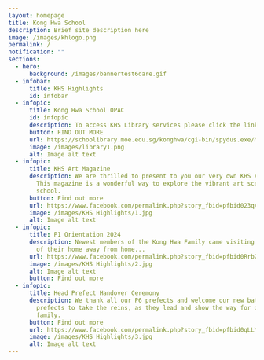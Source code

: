 ```yaml
---
layout: homepage
title: Kong Hwa School
description: Brief site description here
image: /images/khlogo.png
permalink: /
notification: ""
sections:
  - hero:
      background: /images/bannertest6dare.gif
  - infobar:
      title: KHS Highlights
      id: infobar
  - infopic:
      title: Kong Hwa School OPAC
      id: infopic
      description: To access KHS Library services please click the link below
      button: FIND OUT MORE
      url: https://schoolibrary.moe.edu.sg/konghwa/cgi-bin/spydus.exe/MSGTRN/WPAC/HOME
      image: /images/library1.png
      alt: Image alt text
  - infopic:
      title: KHS Art Magazine
      description: We are thrilled to present to you our very own KHS Art Magazine!
        This magazine is a wonderful way to explore the vibrant art scene at our
        school.
      button: Find out more
      url: https://www.facebook.com/permalink.php?story_fbid=pfbid023qAYXLpEDw2QJiW8bi5uUs1ejqZ6n4UGrC3FrPdHWc6jDGwkgG5J62BaZ7LJNVArl&id=100064994620909
      image: /images/KHS Highlights/1.jpg
      alt: Image alt text
  - infopic:
      title: P1 Orientation 2024
      description: Newest members of the Kong Hwa Family came visiting for a preview
        of their home away from home...
      url: https://www.facebook.com/permalink.php?story_fbid=pfbid0RrbZDwD6xHrxvttm8FQ36N1vJpAPR6MYSdNwsVidUni5G5KAGDT91hMhkvbXweVul&id=100064994620909
      image: /images/KHS Highlights/2.jpg
      alt: Image alt text
      button: Find out more
  - infopic:
      title: Head Prefect Handover Ceremony
      description: We thank all our P6 prefects and welcome our new batch of P5
        prefects to take the reins, as they lead and show the way for our KHS
        family.
      button: Find out more
      url: https://www.facebook.com/permalink.php?story_fbid=pfbid0qLLYrEe2dotgRoTHXNBSEw8naDFHDrqEiC5W7Jhs8FGqzcpUfx2w31EgBnaVAhLzl&id=100064994620909
      image: /images/KHS Highlights/3.jpg
      alt: Image alt text
---
```

